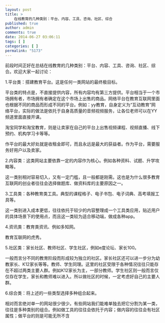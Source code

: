 ```yaml
---
layout: post
title: >
    在线教育的几种类别：平台、内容、工具、咨询、社区、综合
published: true
author: admin
comments: true
date: 2014-06-27 03:06:11
tags: [ ]
categories: [ ]
permalink: "5173"
---
```

前段时间正好在总结在线教育的几种类别：平台、内容、工具、咨询、社区、综合。欢迎大家一起讨论：

1.平台类：搭建教育平台。这是任何一类网站的最终极目标。
  
平台类的特点是，不直接提供内容，所有内容均有第三方提供。平台相当于一个市场拥有者，市场拥有者确定在这个市场上出售的商品。网络平台在教育互联网里面也根据不同的商品而形成不同的平台。例如：yy教育，自身定义为“互动教育”网络平台，实际的做法是依托于自身高质量的音频视频服务，让各位老师可以在YY频道里面直接开课。
  
淘宝同学和淘宝教育，则是让卖家在自己的平台上出售视频课程、视频直播、线下预约、机构学习卡等等。
  
作平台的最大好处就是收租金即可，而且永远是最大的获益者。作为平台，需要服务好用户以及卖家。

2.内容类：这类网站主要依靠一定的内容作为核心。例如各种资料、试题、升学攻略等。
  
这一类别相对容易切入，又有一定门槛，且一般都是刚需。这也是为什么很多教育互联网的创业者往往会选择做题库、做资料库的主要原因之一。

3.工具类：各种教育类工具。典型的课程格子、电子书包、电子词典、高考填报工具等。
  
这一类别进入成本更低，往往依托于较少的内容整理成一个工具类应用，贴近用户的具体场景下的使用点，而且这一类较为适合移动端，做成各种app。

4.资讯类：教育类资讯、例如多知网。
  
教育互联网的虎秀。

5.社区类：家长社区、教师社区、学生社区，例如e度论坛、家长100。
  
一般而言分不同的教育阶段而形成较为独立的社区。家长社区还可以进一步分为幼教家长、K12家长等等。教师、学生同理。这里的社区受限于各种情况往往只能存在不超过两类主要人群。例如K12家长为主，一部分教师。学生社区则一般而言仅仅存在学生，家长和教师难以进入。所以做社区的时候，一定考虑好自己的主要人群。

6.综合类：将上述的一些类型选择多种组合起来。
  
相对而言绝对单一的网站很少很少。有些网站我们能难单独去把它分割为某一类，往往是多种类别的组合。例如做工具的往往会依托于内容；做内容的往往会有社区属性；做平台的则是可能无所不含